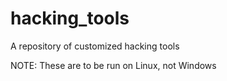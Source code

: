 # hacking_tools
A repository of customized hacking tools

NOTE: These are to be run on Linux, not Windows